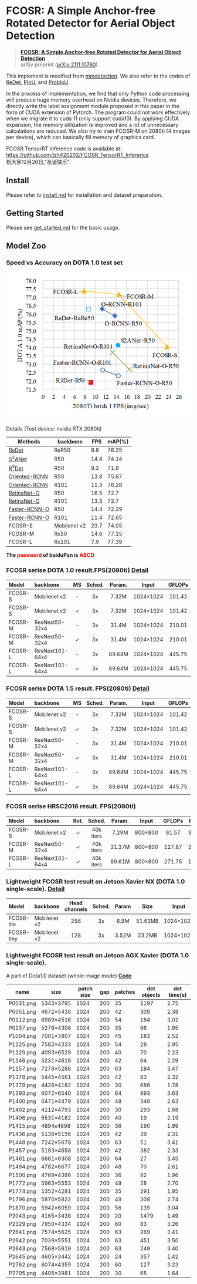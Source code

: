 # FCOSR: A Simple Anchor-free Rotated Detector for Aerial Object Detection

> **[FCOSR: A Simple Anchor-free Rotated Detector for Aerial Object Detection](#)**<br>
> arXiv preprint ([arXiv:2111.10780](https://arxiv.org/abs/2111.10780)).

This implement is modified from [mmdetection](https://github.com/open-mmlab/mmdetection). 
We also refer to the codes of 
[ReDet](https://github.com/csuhan/ReDet), 
[PIoU](https://github.com/clobotics/piou), 
and [ProbIoU](https://github.com/ProbIOU/probiou-sample).

In the process of implementation, 
we find that only Python code processing will produce huge memory overhead on Nvidia devices.
Therefore, we directly write the label assignment module proposed in this paper in the form of CUDA extension of Pytorch.
The program could not work effectively when we migrate it to cuda 11 (only support cuda10).
By applying CUDA expansion, the memory utilization is improved and a lot of unnecessary calculations are reduced.
We also try to train FCOSR-M on 2080ti (4 images per device), which can basically fill memory of graphics card.

FCOSR TensorRT inference code is available at: <https://github.com/lzh420202/FCOSR_TensorRT_Inference><br>
祝大家12月26日,"圣诞快乐".

## Install

Please refer to [install.md](./install.md) for installation and dataset preparation.


## Getting Started

Please see [get_started.md](./get_started.md) for the basic usage.

## Model Zoo

### Speed vs Accuracy on DOTA 1.0 test set

![benchmark](resources/FCOSR/sp_vs_acc.png)

Details (Test device: nvidia RTX 2080ti)

|Methods|backbone|FPS|mAP(%)|
|-|-|-|-|
|[ReDet](https://github.com/csuhan/ReDet)|ReR50|8.8|76.25|
|[S<sup>2</sup>ANet](https://github.com/csuhan/s2anet)|R50|14.4|74.14|
|[R<sup>3</sup>Det](https://github.com/SJTU-Thinklab-Det/r3det-on-mmdetection)|R50|9.2|71.9|
|[Oriented-RCNN](https://github.com/jbwang1997/OBBDetection)|R50|13.8|75.87|
|[Oriented-RCNN](https://github.com/jbwang1997/OBBDetection)|R101|11.3|76.28|
|[RetinaNet-O](https://github.com/jbwang1997/OBBDetection)|R50|16.5|72.7|
|[RetinaNet-O](https://github.com/jbwang1997/OBBDetection)|R101|13.3|73.7|
|[Faster-RCNN-O](https://github.com/jbwang1997/OBBDetection)|R50|14.4|72.29|
|[Faster-RCNN-O](https://github.com/jbwang1997/OBBDetection)|R101|11.4|72.65|
|FCOSR-S|Mobilenet v2|23.7|74.05|
|FCOSR-M|Rx50|14.6|77.15|
|FCOSR-L|Rx101|7.9|77.39|


**The <font color='red'>password</font> of baiduPan is <font color='red' bolder>ABCD</font>**

### FCOSR serise DOTA 1.0 result.FPS(2080ti) [Detail](./Details.md#fcosr-serise-dota-10-result)

|Model|backbone|MS|Sched.|Param.|Input|GFLOPs|FPS|mAP|download|
|:-|:-|:-:|:-:|:-:|:-:|:-:|:-:|:-:|:-:|
|FCOSR-S|Mobilenet v2|-|3x|7.32M|1024×1024|101.42|23.7|74.05|[model](https://pan.baidu.com/s/1kYN7oE2I8naX2zVQo02iWQ)/[cfg](configs/fcosrbox/fcosr_mobilenetv2_fpn_3x_dota10_single.py)|
|FCOSR-S|Mobilenet v2|✓|3x|7.32M|1024×1024|101.42|23.7|76.11|[model](https://pan.baidu.com/s/1hbYZmNU8WXG_EmlpgpkQ3A)/[cfg](configs/fcosrbox/fcosr_mobilenetv2_fpn_3x_dota10_ms.py)|
|FCOSR-M|ResNext50-32x4|-|3x|31.4M|1024×1024|210.01|14.6|77.15|[model](https://pan.baidu.com/s/1HItBizh5FpxGdwWzONloRw)/[cfg](configs/fcosrbox/fcosr_rx50_32x4d_fpn_3x_dota10_single.py)|
|FCOSR-M|ResNext50-32x4|✓|3x|31.4M|1024×1024|210.01|14.6|79.25|[model](https://pan.baidu.com/s/1J1ZrLyj8XI7rU0M9ULF5Bg)/[cfg](configs/fcosrbox/fcosr_rx50_32x4d_fpn_3x_dota10_ms.py)|
|FCOSR-L|ResNext101-64x4|-|3x|89.64M|1024×1024|445.75|7.9|77.39|[model](https://pan.baidu.com/s/1W0c-2_xKpg5DogqlBgcU9w)/[cfg](configs/fcosrbox/fcosr_rx101_64x4d_fpn_3x_dota10_single.py)|
|FCOSR-L|ResNext101-64x4|✓|3x|89.64M|1024×1024|445.75|7.9|78.80|[model](https://pan.baidu.com/s/1WK48mkbHBYgF7gfvh45g9g)/[cfg](configs/fcosrbox/fcosr_rx101_64x4d_fpn_3x_dota10_ms.py)|

### FCOSR serise DOTA 1.5 result. FPS(2080ti) [Detail](./Details.md#fcosr-serise-dota-15-result)

|Model|backbone|MS|Sched.|Param.|Input|GFLOPs|FPS|mAP|download|
|:-|:-|:-:|:-:|:-:|:-:|:-:|:-:|:-:|:-:|
|FCOSR-S|Mobilenet v2|-|3x|7.32M|1024×1024|101.42|23.7|66.37|[model](https://pan.baidu.com/s/1qcW_DFF0mMrx4YzrCKTSOw)/[cfg](configs/fcosrbox/fcosr_mobilenetv2_fpn_3x_dota15_single.py)|
|FCOSR-S|Mobilenet v2|✓|3x|7.32M|1024×1024|101.42|23.7|73.14|[model](https://pan.baidu.com/s/1R2vW6tAKd091btm566nPRQ)/[cfg](configs/fcosrbox/fcosr_mobilenetv2_fpn_3x_dota15_ms.py)|
|FCOSR-M|ResNext50-32x4|-|3x|31.4M|1024×1024|210.01|14.6|68.74|[model](https://pan.baidu.com/s/1BC7pSmzA9y1n2sExIP__dw)/[cfg](configs/fcosrbox/fcosr_rx50_32x4d_fpn_3x_dota15_single.py)|
|FCOSR-M|ResNext50-32x4|✓|3x|31.4M|1024×1024|210.01|14.6|73.79|[model](https://pan.baidu.com/s/1ubCywgEoH-hssptVDAipyQ)/[cfg](configs/fcosrbox/fcosr_rx50_32x4d_fpn_3x_dota15_ms.py)|
|FCOSR-L|ResNext101-64x4|-|3x|89.64M|1024×1024|445.75|7.9|69.96|[model](https://pan.baidu.com/s/1__vt9AII-6SqxR8UU5VxlA)/[cfg](configs/fcosrbox/fcosr_rx101_64x4d_fpn_3x_dota15_single.py)|
|FCOSR-L|ResNext101-64x4|✓|3x|89.64M|1024×1024|445.75|7.9|75.41|[model](https://pan.baidu.com/s/1bFzKSpJDnVh3tu3By-YHGA)/[cfg](configs/fcosrbox/fcosr_rx101_64x4d_fpn_3x_dota15_ms.py)|

### FCOSR serise HRSC2016 result. FPS(2080ti)

|Model|backbone|Rot.|Sched.|Param.|Input|GFLOPs|FPS|AP50(07)|AP75(07)|AP50(12)|AP75(12)|download|
|:-|:-|:-:|:-:|:-:|:-:|:-:|:-:|:-:|:-:|:-:|:-:|:-:|
|FCOSR-S|Mobilenet v2|✓|40k iters|7.29M|800×800|61.57|35.3|90.08|76.75|92.67|75.73|[model](https://pan.baidu.com/s/1HhJITM3jRCtFzAhGc7lv3Q)/[cfg](configs/fcosrbox/fcosr_mobilenetv2_fpn_40k_hrsc2016.py)|
|FCOSR-M|ResNext50-32x4|✓|40k iters|31.37M|800×800|127.87|26.9|90.15|78.58|94.84|81.38|[model](https://pan.baidu.com/s/1_aXC_IO9XT9ygwwvUZW1fw)/[cfg](configs/fcosrbox/fcosr_rx50_32x4d_fpn_40k_hrsc2016.py)|
|FCOSR-L|ResNext101-64x4|✓|40k iters|89.61M|800×800|271.75|15.1|90.14|77.98|95.74|80.94|[model](https://pan.baidu.com/s/16u940TyDTewCd4KvDkc1GA)/[cfg](configs/fcosrbox/fcosr_rx101_64x4d_fpn_40k_hrsc2016.py)|

### Lightweight FCOSR test result on Jetson Xavier NX (DOTA 1.0 single-scale). [Detail](./Details.md#lightweight-fcosr-test-result-on-jetson-xavier-nx-dota-10-single-scale)

|Model|backbone|Head channels|Sched.|Param|Size|Input|GFLOPs|FPS|mAP|onnx|TensorRT|
|:-|:-|:-:|:-:|:-:|:-:|:-:|:-:|:-:|:-:|:-:|:-:|
|FCOSR-lite|Mobilenet v2|256|3x|6.9M|51.63MB|1024×1024|101.25|7.64|74.30|[onnx](https://pan.baidu.com/s/1jsNzc_ivr0THC9EWhw2Bkw)|[trt](https://pan.baidu.com/s/1Bhg3hfJJlc2-iJBPi79zFA)|
|FCOSR-tiny|Mobilenet v2|128|3x|3.52M|23.2MB|1024×1024|35.89|10.68|73.93|[onnx](https://pan.baidu.com/s/1m_QUYhStewEB-dpPYA0igA)|[trt](https://pan.baidu.com/s/1WPLV7xjXkMLSes5Jf8cFgw)|

### Lightweight FCOSR test result on Jetson AGX Xavier (DOTA 1.0 single-scale).

A part of Dota1.0 dataset (whole image mode) [**Code**](https://github.com/lzh420202/FCOSR_TensorRT_Inference)

|name|size|patch size|gap|patches|det objects|det time(s)|
|-|-|-|-|-|-|-|
|P0031.png|5343×3795|1024|200|35|1197|2.75|
|P0051.png|4672×5430|1024|200|42|309|2.38|
|P0112.png|6989×4516|1024|200|54|184|3.02|
|P0137.png|5276×4308|1024|200|35|66|1.95|
|P1004.png|7001×3907|1024|200|45|183|2.52|
|P1125.png|7582×4333|1024|200|54|28|2.95|
|P1129.png|4093×6529|1024|200|40|70|2.23|
|P1146.png|5231×4616|1024|200|42|64|2.29|
|P1157.png|7278×5286|1024|200|63|184|3.47|
|P1378.png|5445×4561|1024|200|42|83|2.32|
|P1379.png|4426×4182|1024|200|30|686|1.78|
|P1393.png|6072×6540|1024|200|64|893|3.63|
|P1400.png|6471×4479|1024|200|48|348|2.63|
|P1402.png|4112×4793|1024|200|30|293|1.68|
|P1406.png|6531×4182|1024|200|40|19|2.19|
|P1415.png|4894x4898|1024|200|36|190|1.99|
|P1436.png|5136×5156|1024|200|42|39|2.31|
|P1448.png|7242×5678|1024|200|63|51|3.41|
|P1457.png|5193×4658|1024|200|42|382|2.33|
|P1461.png|6661×6308|1024|200|64|27|3.45|
|P1494.png|4782×6677|1024|200|48|70|2.61|
|P1500.png|4769×4386|1024|200|36|92|1.96|
|P1772.png|5963×5553|1024|200|49|28|2.70|
|P1774.png|5352×4281|1024|200|35|291|1.95|
|P1796.png|5870×5822|1024|200|49|308|2.74|
|P1870.png|5942×6059|1024|200|56|135|3.04|
|P2043.png|4165×3438|1024|200|20|1479|1.49|
|P2329.png|7950×4334|1024|200|60|83|3.26|
|P2641.png|7574×5625|1024|200|63|269|3.41|
|P2642.png|7039×5551|1024|200|63|451|3.50|
|P2643.png|7568×5619|1024|200|63|249|3.40|
|P2645.png|4605×3442|1024|200|24|357|1.42|
|P2762.png|8074×4359|1024|200|60|127|3.23|
|P2795.png|4495×3981|1024|200|30|65|1.64|